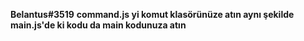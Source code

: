 **Belantus#3519**  **command.js yi komut klasörünüze atın aynı şekilde main.js'de ki kodu da main kodunuza atın**
